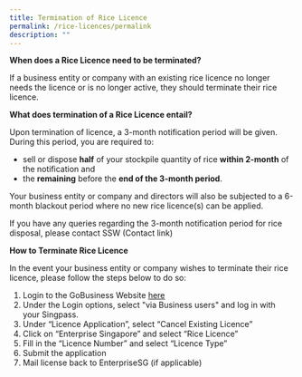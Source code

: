 ```yaml
---
title: Termination of Rice Licence
permalink: /rice-licences/permalink
description: ""
---
```

**When does a Rice Licence need to be terminated?**

If a business entity or company with an existing rice licence no longer needs the licence or is no longer active, they should terminate their rice licence.

**What does termination of a Rice Licence entail?**

Upon termination of licence, a 3-month notification period will be given. During this period, you are required to:
* sell or dispose **half** of your stockpile quantity of rice **within 2-month** of the notification and 
* the **remaining** before the **end of the 3-month period**. 

Your business entity or company and directors will also be subjected to a 6-month blackout period where no new rice licence(s) can be applied.

If you have any queries regarding the 3-month notification period for rice disposal, please contact SSW (Contact link)

**How to Terminate Rice Licence**

In the event your business entity or company wishes to terminate their rice licence, please follow the steps below to do so: 


1. Login to the GoBusiness Website  [here](https://licence1.business.gov.sg/licence1/authentication/showLogin.action)
2. Under the Login options, select "via Business users" and log in with your Singpass. 
3. Under “Licence Application”, select “Cancel Existing Licence”
4. Click on “Enterprise Singapore” and select “Rice Licence”
5. Fill in the “Licence Number” and select “Licence Type”
6. Submit the application
7. Mail license back to EnterpriseSG (if applicable)